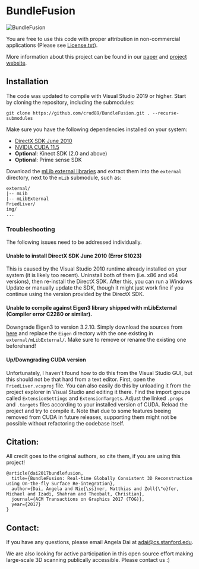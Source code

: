 # BundleFusion

![BundleFusion](img/teaser.jpg)

You are free to use this code with proper attribution in non-commercial applications (Please see [License.txt](License.txt)).

More information about this project can be found in our [paper](https://arxiv.org/pdf/1604.01093.pdf) and [project website](http://graphics.stanford.edu/projects/bundlefusion/).

## Installation

The code was updated to compile with Visual Studio 2019 or higher. Start by cloning the repository, including the submodules:

```
git clone https://github.com/crud89/BundleFusion.git . --recurse-submodules
```

Make sure you have the following dependencies installed on your system:

- [DirectX SDK June 2010](https://www.microsoft.com/en-us/download/details.aspx?id=6812)
- [NVIDIA CUDA 11.5](https://developer.nvidia.com/cuda-toolkit-archive)
- **Optional**: Kinect SDK (2.0 and above) 
- **Optional**: Prime sense SDK

Download the [mLib external libraries](http://kaldir.vc.in.tum.de/mLib/mLibExternal.zip) and extract them into the `external` directory, next to the `mLib` submodule, such as:

```
external/
|-- mLib
|-- mLibExternal
FriedLiver/
img/
...
```

### Troubleshooting

The following issues need to be addressed individually.

#### Unable to install DirectX SDK June 2010 (Error S1023)

This is caused by the Visual Studio 2010 runtime already installed on your system (it is likely too recent). Uninstall both of them (i.e. x86 and x64 versions), then re-install the DirectX SDK. After this, you can run a Windows Update or manually update the SDK, though it might just work fine if you continue using the version provided by the DirectX SDK.

#### Unable to compile against Eigen3 library shipped with mLibExternal (Compiler error C2280 or similar).

Downgrade Eigen3 to version 3.2.10. Simply download the sources from [here](https://gitlab.com/libeigen/eigen/-/releases/3.2.10) and replace the `Eigen` directory with the one existing in `external/mLibExternal/`. Make sure to remove or rename the existing one beforehand!

#### Up/Downgrading CUDA version

Unfortunately, I haven't found how to do this from the Visual Studio GUI, but this should not be that hard from a text editor. First, open the `FriedLiver.vcxproj` file. You can also easily do this by unloading it from the project explorer in Visual Studio and editing it there. Find the import groups called `ExtensionSettings` and `ExtensionTargets`. Adjust the linked `.props` and `.targets` files according to your installed version of CUDA. Reload the project and try to compile it. Note that due to some features beeing removed from CUDA in future releases, supporting them might not be possible without refactoring the codebase itself.

## Citation:

All credit goes to the original authors, so cite them, if you are using this project!

```
@article{dai2017bundlefusion,
  title={BundleFusion: Real-time Globally Consistent 3D Reconstruction using On-the-fly Surface Re-integration},
  author={Dai, Angela and Nie{\ss}ner, Matthias and Zoll{\"o}fer, Michael and Izadi, Shahram and Theobalt, Christian},
  journal={ACM Transactions on Graphics 2017 (TOG)},
  year={2017}
}
```

## Contact:

If you have any questions, please email Angela Dai at adai@cs.stanford.edu.

We are also looking for active participation in this open source effort making large-scale 3D scanning publically accessible. Please contact us :)
